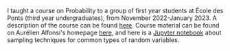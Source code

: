 ---
---

I taught a course on Probability to a group of first year students at École des Ponts (third year undergraduates), from November 2022-January 2023. A description of the course can be found [here](http://gede.enpc.fr/programme/fiche.aspx?param=M%3a1PROB). Course material can be found on Aurélien Alfonsi's homepage [here](http://cermics.enpc.fr/~alfonsi/Proba1A.html), and here is a [Jupyter notebook](/tp_simu.ipynb) about sampling techniques for common types of random variables.